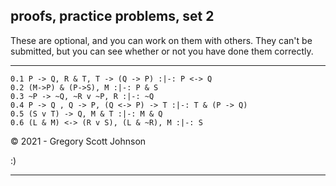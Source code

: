## proofs, practice problems, set 2

These are optional, and you can work on them with others. They can't be submitted, but you can see whether or not you have done them correctly.

---

~~~{.ProofChecker .JohnsonSL options="fonts tabindent render" guides="fitch" submission="none"}
0.1 P -> Q, R & T, T -> (Q -> P) :|-: P <-> Q
0.2 (M->P) & (P->S), M :|-: P & S
0.3 ~P -> ~Q, ~R v ~P, R :|-: ~Q 
0.4 P -> Q , Q -> P, (Q <-> P) -> T :|-: T & (P -> Q)
0.5 (S v T) -> Q, M & T :|-: M & Q 
0.6 (L & M) <-> (R v S), (L & ~R), M :|-: S
~~~

<p>&copy; 2021 - <script>document.write(new Date().getFullYear())</script> Gregory Scott Johnson</p>

:)
 
---